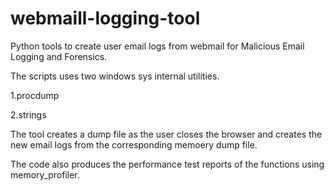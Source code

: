 # webmaill-logging-tool
Python tools to create user email logs from webmail for Malicious Email Logging and Forensics.

The scripts uses two windows sys internal utilities.

1.procdump

2.strings

The tool creates a dump file as the user closes the browser and creates the new email logs from the corresponding memoery dump file.

The code also produces the performance test reports of the functions using memory_profiler.


